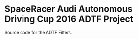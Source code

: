 SpaceRacer Audi Autonomous Driving Cup 2016 ADTF Project
========================================================

Source code for the ADTF Filters.
